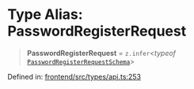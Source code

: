 # Type Alias: PasswordRegisterRequest

> **PasswordRegisterRequest** = `z.infer`\<*typeof* [`PasswordRegisterRequestSchema`](../variables/PasswordRegisterRequestSchema.md)\>

Defined in: [frontend/src/types/api.ts:253](https://github.com/lsendel/sass/blob/ca8b2b87627589617e0de57047e1f50d53e78078/frontend/src/types/api.ts#L253)
